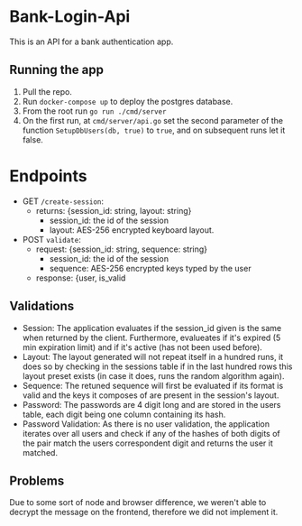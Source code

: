 # Bank-Login-Api

This is an API for a bank authentication app.

## Running the app

1. Pull the repo.
2. Run `docker-compose up` to deploy the postgres database.
3. From the root run `go run ./cmd/server`
4. On the first run, at `cmd/server/api.go` set the second parameter of the function `SetupDbUsers(db, true)` to `true`, and on subsequent runs let it false.

# Endpoints

- GET `/create-session`:
  - returns: {session_id: string, layout: string}
    - session_id: the id of the session
    - layout: AES-256 encrypted keyboard layout.   
- POST `validate`:
  - request: {session_id: string, sequence: string}
    - session_id: the id of the session
    - sequence: AES-256 encrypted keys typed by the user
  - response: {user, is_valid
   
## Validations

- Session: The application evaluates if the session_id given is the same when returned by the client. Furthermore, evalueates if it's expired (5 min expiration limit) and if it's active (has not been used before).
- Layout: The layout generated will not repeat itself in a hundred runs, it does so by checking in the sessions table if in the last hundred rows this layout preset exists (in case it does, runs the random algorithm again).
- Sequence: The retuned sequence will first be evaluated if its format is valid and the keys it composes of are present in the session's layout.
- Password: The passwords are 4 digit long and are stored in the users table, each digit being one column containing its hash.
- Password Validation: As there is no user validation, the application iterates over all users and check if any of the hashes of both digits of the pair match the users correspondent digit and returns the user it matched.

## Problems

Due to some sort of node and browser difference, we weren't able to decrypt the message on the frontend, therefore we did not implement it.
